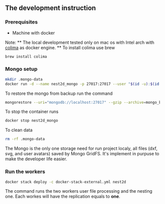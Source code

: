 ## The development instruction

### Prerequisites
- Machine with docker

Note: ** The local development tested only on mac os with Intel arch with [colima](https://github.com/abiosoft/colima) as docker engine. **
To install colima use brew 

```sh
brew install colima
```

### Mongo setup

```sh
mkdir .mongo-data
docker run -d --name nest2d_mongo -p 27017:27017 --user "$(id -u):$(id -g)" -v "$(pwd)/.mongo-data":/data/db mongo
```

To restore the mongo from backup run the command
```sh
mongorestore --uri="mongodb://localhost:27017" --gzip --archive=mongo_backup_latest.gz --nsInclude="nest2d-v2.*"
```

To stop the container runs

```sh
docker stop nest2d_mongo
```

To clean data 
```sh
rm -rf .mongo-data
```

The Mongo is the only one storage need for run project localy, all files (dxf, svg, and user avatars) saved by Mongo GridFS. 
It's implement in purpuse to make the developer life easier.

### Run the workers

```sh
docker stack deploy -c docker-stack-external.yml nest2d
```

The command runs the two workers user file processing and the nesting one. Each workes will have the replication equals to **one**. 